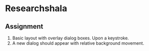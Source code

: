 # Researchshala
## Assignment

1. Basic layout with overlay dialog boxes. Upon a keystroke.
2. A new dialog should appear with relative background movement.


